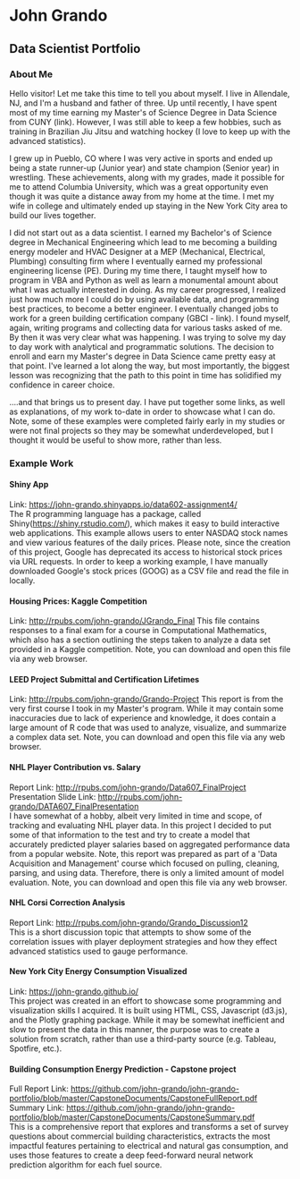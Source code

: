 # John Grando
## Data Scientist Portfolio

### About Me
Hello visitor!  Let me take this time to tell you about myself.  I live in Allendale, NJ, and I'm a husband and father of three.  Up until recently, I have spent most of my time earning my Master's of Science Degree in Data Science from CUNY (link).  However, I was still able to keep a few hobbies,
 such as training in Brazilian Jiu Jitsu and watching hockey (I love to keep up with the advanced statistics).

I grew up in Pueblo, CO where I was very active in sports and ended up being a state runner-up (Junior year) and state champion (Senior year) in wrestling.  These achievements, along with my grades, made it possible for me to attend Columbia University, which was a great opportunity even though it was quite a distance away from my home at the time.  I met my wife in college and ultimately ended up staying in the New York City area to build our lives together.  

I did not start out as a data scientist.  I earned my Bachelor's of Science degree in Mechanical Engineering which lead to me becoming a building energy modeler and HVAC Designer at a MEP (Mechanical, Electrical, Plumbing) consulting firm where I eventually earned my professional engineering license (PE).  During my time there, I taught myself how to program in VBA and Python as well as learn a monumental amount about what I was actually interested in doing.  As my career progressed, I realized just how much more I could do by using available data, and programming best practices, to become a better engineer.  I eventually changed jobs to work for a green building certification company (GBCI - link).  I found myself, again, writing programs and collecting data for various tasks asked of me.  By then it was very clear what was happening.  I was trying to solve my day to day work with analytical and programmatic solutions. The decision to enroll and earn my Master's degree in Data Science came pretty easy at that point.  I've learned a lot along the way, but most importantly, the biggest lesson was recognizing that the path to this point in time has solidified my confidence in career choice.

....and that brings us to present day.  I have put together some links, as well as explanations, of my work to-date in order to showcase what I can do.  Note, some of these examples were completed fairly early in my studies or were not final projects so they may be somewhat underdeveloped, but I thought it would be useful to show more, rather than less.  

### Example Work

#### Shiny App  
Link: https://john-grando.shinyapps.io/data602-assignment4/  
The R programming language has a package, called Shiny(https://shiny.rstudio.com/), which makes it easy to build interactive web applications.  This example allows users to enter NASDAQ stock names and view various features of the daily prices. Please note, since the creation of this project, Google has deprecated its access to historical stock prices via URL requests.  In order to keep a working example, I have manually downloaded Google's stock prices (GOOG) as a CSV file and read the file in locally.  

#### Housing Prices: Kaggle Competition  
Link: http://rpubs.com/john-grando/JGrando_Final
This file contains responses to a final exam for a course in Computational Mathematics, which also has a section outlining the steps taken to analyze a data set provided in a Kaggle competition.  Note, you can download and open this file via any web browser.  

#### LEED Project Submittal and Certification Lifetimes  
Link: http://rpubs.com/john-grando/Grando-Project
This report is from the very first course I took in my Master's program.  While it may contain some inaccuracies due to lack of experience and knowledge, it does contain a large amount of R code that was used to analyze, visualize, and summarize a complex data set.  Note, you can download and open this file via any web browser.  

#### NHL Player Contribution vs. Salary  
Report Link: http://rpubs.com/john-grando/Data607_FinalProject  
Presentation Slide Link: http://rpubs.com/john-grando/DATA607_FinalPresentation  
I have somewhat of a hobby, albeit very limited in time and scope, of tracking and evaluating NHL player data.  In this project I decided to put some of that information to the test and try to create a model that accurately predicted player salaries based on aggregated performance data from a popular website. Note, this report was prepared as part of a 'Data Acquisition and Management' course which focused on pulling, cleaning, parsing, and using data.  Therefore, there is only a limited amount of model evaluation.  Note, you can download and open this file via any web browser.  

#### NHL Corsi Correction Analysis  
Report Link: http://rpubs.com/john-grando/Grando_Discussion12  
This is a short discussion topic that attempts to show some of the correlation issues with player deployment strategies and how they effect advanced statistics used to gauge performance.  

#### New York City Energy Consumption Visualized  
Link: https://john-grando.github.io/  
This project was created in an effort to showcase some programming and visualization skills I acquired.  It is built using HTML, CSS, Javascript (d3.js), and the Plotly graphing package.  While it may be somewhat inefficient and slow to present the data in this manner, the purpose was to create a solution from scratch, rather than use a third-party source (e.g. Tableau, Spotfire, etc.).  

#### Building Consumption Energy Prediction - Capstone project  
Full Report Link: https://github.com/john-grando/john-grando-portfolio/blob/master/CapstoneDocuments/CapstoneFullReport.pdf  
Summary Link: https://github.com/john-grando/john-grando-portfolio/blob/master/CapstoneDocuments/CapstoneSummary.pdf  
This is a comprehensive report that explores and transforms a set of survey questions about commercial building characteristics, extracts the most impactful features pertaining to electrical and natural gas consumption, and uses those features to create a deep feed-forward neural network prediction algorithm for each fuel source.  
